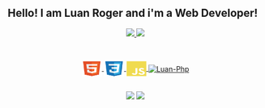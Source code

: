## Hello! I am Luan Roger and i'm a Web Developer!
<div style="display:inline_block" align="center">
  
  <a href="https://github.com/luanrogerr">
  <img height="180em" src="https://github-readme-stats.vercel.app/api?username=luanrogerr&show_icons=true&custom_title=Luan Roger A. Ferreira&&theme=gradient&title_color=30647A&icon_color=76A4B6&include_all_commits=true&count_private=true"/>
    <img height="130em" src="https://github-readme-stats.vercel.app/api/top-langs/?username=luanrogerr&layout=compact&langs_count=10&title_color=30647A&theme=gradient"/>
    
</div>
  
  ##
  
<div style="display: inline_block" align="center"><br>
  
  <img align="center" alt="Luan-HTML" height="30" width="40" src="https://raw.githubusercontent.com/devicons/devicon/master/icons/html5/html5-original.svg">
  <img align="center" alt="Luan-CSS" height="30" width="40" src="https://raw.githubusercontent.com/devicons/devicon/master/icons/css3/css3-original.svg">
  <img align="center" alt="Luan-Js" height="30" width="40" src="https://raw.githubusercontent.com/devicons/devicon/master/icons/javascript/javascript-plain.svg">
  <img align="center" alt="Luan-Php" height="30" width="40" 
src="https://cdn.jsdelivr.net/gh/devicons/devicon/icons/php/php-plain.svg">
  
</div>
  
  ##
 
<div align="center"> 
  
  <a href="https://www.linkedin.com/in/luanrogerr" target="_blank"><img src="https://img.shields.io/badge/-LinkedIn-%230077B5?style=for-the-badge&logo=linkedin&logoColor=white" target="_blank"></a> 
  <a href="https://instagram.com/luanrogerr_" target="_blank"><img src="https://img.shields.io/badge/-Instagram-%23E4405F?style=for-the-badge&logo=instagram&logoColor=white" target="_blank"></a>
 
</div>
